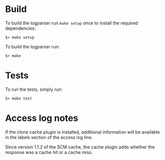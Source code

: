 # Build

To build the logparser run `make setup` once to install the required dependencies:

    $> make setup
    
To build the logparser run:

    $> make
    
    
# Tests

To run the tests, simply run:

    $> make test


# Access log notes


If the clone cache plugin is installed, additional information will be
available in the labels section of the access log line.

Since version 1.1.2 of the SCM cache, the cache plugin adds whether the response was a cache hit
or a cache miss.


